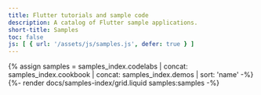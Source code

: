 ```yaml
---
title: Flutter tutorials and sample code
description: A catalog of Flutter sample applications.
short-title: Samples
toc: false
js: [ { url: '/assets/js/samples.js', defer: true } ]
---
```


{% assign samples = samples_index.codelabs | concat: samples_index.cookbook | concat: samples_index.demos | sort: 'name' -%}
{%- render docs/samples-index/grid.liquid samples:samples -%}

